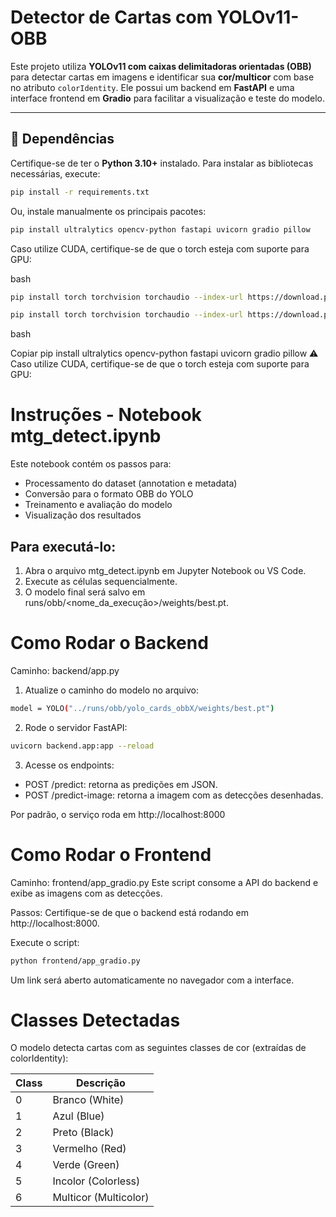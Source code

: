# Detector de Cartas com YOLOv11-OBB

Este projeto utiliza **YOLOv11 com caixas delimitadoras orientadas (OBB)** para detectar cartas em imagens e identificar sua **cor/multicor** com base no atributo `colorIdentity`. Ele possui um backend em **FastAPI** e uma interface frontend em **Gradio** para facilitar a visualização e teste do modelo.

---

## 🧩 Dependências

Certifique-se de ter o **Python 3.10+** instalado. Para instalar as bibliotecas necessárias, execute:

```bash
pip install -r requirements.txt
```
Ou, instale manualmente os principais pacotes:

```bash
pip install ultralytics opencv-python fastapi uvicorn gradio pillow
```
Caso utilize CUDA, certifique-se de que o torch esteja com suporte para GPU:

bash

```bash
pip install torch torchvision torchaudio --index-url https://download.pytorch.org/whl/cu118
```

```bash
pip install torch torchvision torchaudio --index-url https://download.pytorch.org/whl/cu118
```
bash

Copiar
pip install ultralytics opencv-python fastapi uvicorn gradio pillow
⚠️ Caso utilize CUDA, certifique-se de que o torch esteja com suporte para GPU:

# Instruções - Notebook mtg_detect.ipynb
Este notebook contém os passos para:

- Processamento do dataset (annotation e metadata)
- Conversão para o formato OBB do YOLO
- Treinamento e avaliação do modelo
- Visualização dos resultados

## Para executá-lo:
1. Abra o arquivo mtg_detect.ipynb em Jupyter Notebook ou VS Code.
2. Execute as células sequencialmente.
3. O modelo final será salvo em runs/obb/<nome_da_execução>/weights/best.pt.

# Como Rodar o Backend
Caminho: backend/app.py
1. Atualize o caminho do modelo no arquivo:
```bash
model = YOLO("../runs/obb/yolo_cards_obbX/weights/best.pt")
```

2. Rode o servidor FastAPI:
```bash
uvicorn backend.app:app --reload
```

3. Acesse os endpoints:
- POST /predict: retorna as predições em JSON.
- POST /predict-image: retorna a imagem com as detecções desenhadas.

Por padrão, o serviço roda em http://localhost:8000

# Como Rodar o Frontend
Caminho: frontend/app_gradio.py
Este script consome a API do backend e exibe as imagens com as detecções.

Passos:
Certifique-se de que o backend está rodando em http://localhost:8000.

Execute o script:

```bash
python frontend/app_gradio.py
```

Um link será aberto automaticamente no navegador com a interface.

# Classes Detectadas
O modelo detecta cartas com as seguintes classes de cor (extraídas de colorIdentity):

| Class | Descrição             |
|-------|-----------------------|
| 0     | Branco (White)        |
| 1     | Azul (Blue)           |
| 2     | Preto (Black)         |
| 3     | Vermelho (Red)        |
| 4     | Verde (Green)         |
| 5     | Incolor (Colorless)   |
| 6     | Multicor (Multicolor) |
